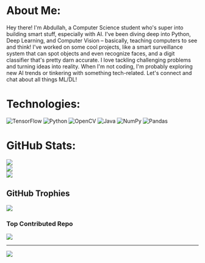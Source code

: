 # About Me:
Hey there! I'm Abdullah, a Computer Science student who's super into building smart stuff, especially with AI. I've been diving deep into Python, Deep Learning, and Computer Vision – basically, teaching computers to see and think! I've worked on some cool projects, like a smart surveillance system that can spot objects and even recognize faces, and a digit classifier that's pretty darn accurate. I love tackling challenging problems and turning ideas into reality. When I'm not coding, I'm probably exploring new AI trends or tinkering with something tech-related. Let's connect and chat about all things ML/DL!


# Technologies:
![TensorFlow](https://img.shields.io/badge/TensorFlow-%23FF6F00.svg?style=for-the-badge&logo=TensorFlow&logoColor=white) ![Python](https://img.shields.io/badge/python-3670A0?style=for-the-badge&logo=python&logoColor=ffdd54) ![OpenCV](https://img.shields.io/badge/opencv-%23white.svg?style=for-the-badge&logo=opencv&logoColor=white) ![Java](https://img.shields.io/badge/java-%23ED8B00.svg?style=for-the-badge&logo=openjdk&logoColor=white) ![NumPy](https://img.shields.io/badge/numpy-%23013243.svg?style=for-the-badge&logo=numpy&logoColor=white) ![Pandas](https://img.shields.io/badge/pandas-%23150458.svg?style=for-the-badge&logo=pandas&logoColor=white)
# GitHub Stats:
![](https://github-readme-stats.vercel.app/api?username=ABZ98990&theme=dark&hide_border=false&include_all_commits=false&count_private=false)<br/>
![](https://nirzak-streak-stats.vercel.app/?user=ABZ98990&theme=dark&hide_border=false)<br/>
![](https://github-readme-stats.vercel.app/api/top-langs/?username=ABZ98990&theme=dark&hide_border=false&include_all_commits=false&count_private=false&layout=compact)

## GitHub Trophies
![](https://github-profile-trophy.vercel.app/?username=ABZ98990&theme=radical&no-frame=false&no-bg=true&margin-w=4)

### Top Contributed Repo
![](https://github-contributor-stats.vercel.app/api?username=ABZ98990&limit=5&theme=dark&combine_all_yearly_contributions=true)

---
[![](https://visitcount.itsvg.in/api?id=ABZ98990&icon=0&color=0)](https://visitcount.itsvg.in)

<!-- Proudly created with GPRM ( https://gprm.itsvg.in ) -->
